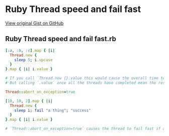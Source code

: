 # Ruby Thread speed and fail fast

[View original Gist on GitHub](https://gist.github.com/Integralist/6217f7b942fb056837e0)

## Ruby Thread speed and fail fast.rb

```ruby
[:a, :b, :c].map { |i| 
  Thread.new { 
    sleep 5; i.upcase 
  } 
}.map { |i| i.value }

# If you call `Thread.new {}.value this would cause the overall time to take 15 seconds
# But calling `.value` once all the threads have completed mean the resulting time takes 5 seconds

Thread::abort_on_exception=true

[10, 10, 2].map { |i| 
  Thread.new { 
    sleep i; fail "a thing"; "success" 
  } 
}.map { |i| i.value }

# `Thread::abort_on_exception=true` causes the thread to fail fast if an exception is raised
```

